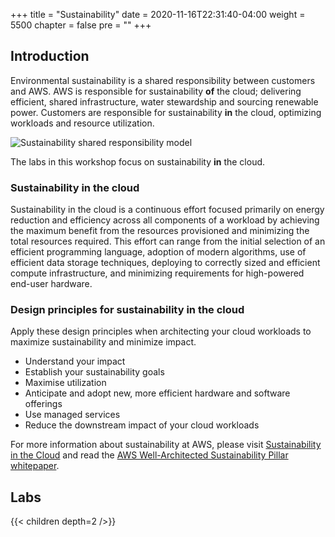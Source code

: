 +++
title = "Sustainability"
date = 2020-11-16T22:31:40-04:00
weight = 5500
chapter = false
pre = ""
+++

## Introduction
Environmental sustainability is a shared responsibility between customers and AWS. AWS is responsible for sustainability **of** the cloud; delivering efficient, shared infrastructure, water stewardship and sourcing renewable power. Customers are responsible for sustainability **in** the cloud, optimizing workloads and resource utilization.

![Sustainability shared responsibility model](/Sustainability/images/sustainability_shared_responsibility.svg)

The labs in this workshop focus on sustainability **in** the cloud.

### Sustainability in the cloud
Sustainability in the cloud is a continuous effort focused primarily on energy reduction and efficiency across all components of a workload by achieving the maximum benefit from the resources provisioned and minimizing the total resources required. This effort can range from the initial selection of an efficient programming language, adoption of modern algorithms, use of efficient data storage techniques, deploying to correctly sized and efficient compute infrastructure, and minimizing requirements for high-powered end-user hardware.

### Design principles for sustainability in the cloud
Apply these design principles when architecting your cloud workloads to maximize sustainability and minimize impact.
* Understand your impact
* Establish your sustainability goals
* Maximise utilization
* Anticipate and adopt new, more efficient hardware and software offerings
* Use managed services
* Reduce the downstream impact of your cloud workloads

For more information about sustainability at AWS, please visit [Sustainability in the Cloud](https://sustainability.aboutamazon.com/environment/the-cloud) and read the [AWS Well-Architected Sustainability Pillar whitepaper](https://docs.aws.amazon.com/wellarchitected/latest/sustainability-pillar/sustainability-pillar.html).

## Labs
{{< children depth=2 />}}
